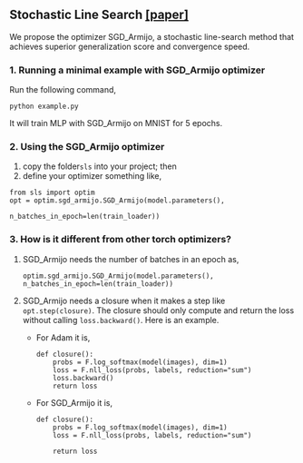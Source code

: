 ## Stochastic Line Search [[paper]](https://arxiv.org/abs/1905.09997)

We propose the optimizer SGD_Armijo, a stochastic line-search method 
that achieves superior generalization score and convergence speed.

### 1. Running a minimal example with SGD_Armijo optimizer
Run the following command,
```
python example.py
```

It will train MLP with SGD_Armijo on MNIST for 5 epochs.

### 2. Using the SGD_Armijo optimizer

  1. copy  the folder`sls` into your project; then
  2. define your optimizer something like,
  ```
  from sls import optim
  opt = optim.sgd_armijo.SGD_Armijo(model.parameters(),
                                    n_batches_in_epoch=len(train_loader))
  ```

### 3. How is it different from other torch optimizers?

1) SGD_Armijo needs the number of batches in an epoch as,
    ```
    optim.sgd_armijo.SGD_Armijo(model.parameters(), n_batches_in_epoch=len(train_loader))
    ```
2) SGD_Armijo needs a closure when it makes a step like `opt.step(closure)`. The closure should only compute
and return the loss without calling `loss.backward()`. Here is an example.

    - For Adam it is, 
        ```
        def closure():
            probs = F.log_softmax(model(images), dim=1)
            loss = F.nll_loss(probs, labels, reduction="sum")
            loss.backward()
            return loss
        ```
        
    - For SGD_Armijo it is, 
        ```
        def closure():
            probs = F.log_softmax(model(images), dim=1)
            loss = F.nll_loss(probs, labels, reduction="sum")
          
            return loss          
        ```

